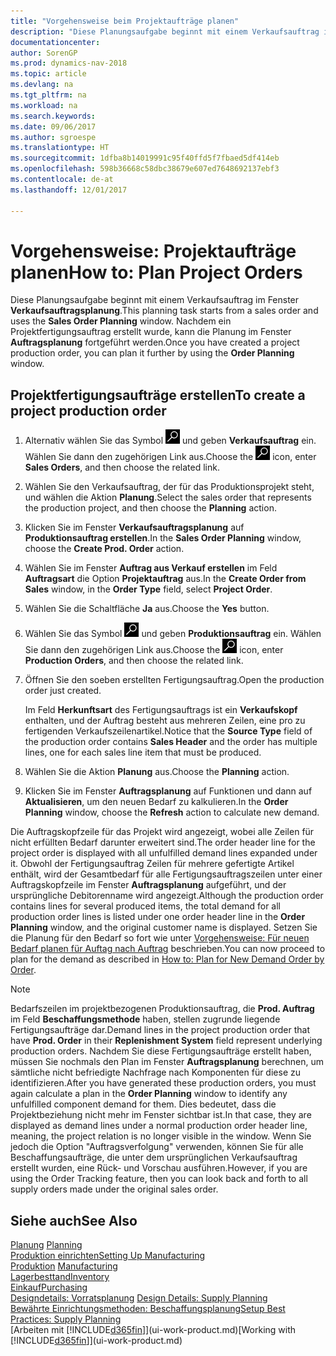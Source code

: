 ```yaml
---
title: "Vorgehensweise beim Projektaufträge planen"
description: "Diese Planungsaufgabe beginnt mit einem Verkaufsauftrag im Fenster  **Verkaufsauftragsplanung**. Nachdem ein Projektfertigungsauftrag erstellt wurde, kann die Planung im Fenster **Auftragsplanung** fortgeführt werden."
documentationcenter: 
author: SorenGP
ms.prod: dynamics-nav-2018
ms.topic: article
ms.devlang: na
ms.tgt_pltfrm: na
ms.workload: na
ms.search.keywords: 
ms.date: 09/06/2017
ms.author: sgroespe
ms.translationtype: HT
ms.sourcegitcommit: 1dfba8b14019991c95f40ffd5f7fbaed5df414eb
ms.openlocfilehash: 598b36668c58dbc38679e607ed7648692137ebf3
ms.contentlocale: de-at
ms.lasthandoff: 12/01/2017

---
```

# <a name="how-to-plan-project-orders"></a><span data-ttu-id="f2c57-104">Vorgehensweise: Projektaufträge planen</span><span class="sxs-lookup"><span data-stu-id="f2c57-104">How to: Plan Project Orders</span></span>
<span data-ttu-id="f2c57-105">Diese Planungsaufgabe beginnt mit einem Verkaufsauftrag im Fenster **Verkaufsauftragsplanung**.</span><span class="sxs-lookup"><span data-stu-id="f2c57-105">This planning task starts from a sales order and uses the **Sales Order Planning** window.</span></span> <span data-ttu-id="f2c57-106">Nachdem ein Projektfertigungsauftrag erstellt wurde, kann die Planung im Fenster **Auftragsplanung** fortgeführt werden.</span><span class="sxs-lookup"><span data-stu-id="f2c57-106">Once you have created a project production order, you can plan it further by using the **Order Planning** window.</span></span>  

## <a name="to-create-a-project-production-order"></a><span data-ttu-id="f2c57-107">Projektfertigungsaufträge erstellen</span><span class="sxs-lookup"><span data-stu-id="f2c57-107">To create a project production order</span></span>  

1.  <span data-ttu-id="f2c57-108">Alternativ wählen Sie das Symbol ![Nach Seite oder Bericht suchen](media/ui-search/search_small.png "Nach Seite oder Bericht suchen") und geben **Verkaufsauftrag** ein. Wählen Sie dann den zugehörigen Link aus.</span><span class="sxs-lookup"><span data-stu-id="f2c57-108">Choose the ![Search for Page or Report](media/ui-search/search_small.png "Search for Page or Report icon") icon, enter **Sales Orders**, and then choose the related link.</span></span>  
2.  <span data-ttu-id="f2c57-109">Wählen Sie den Verkaufsauftrag, der für das Produktionsprojekt steht, und wählen die Aktion **Planung**.</span><span class="sxs-lookup"><span data-stu-id="f2c57-109">Select the sales order that represents the production project, and then choose the **Planning** action.</span></span>  
4.  <span data-ttu-id="f2c57-110">Klicken Sie im Fenster  **Verkaufsauftragsplanung** auf  **Produktionsauftrag erstellen**.</span><span class="sxs-lookup"><span data-stu-id="f2c57-110">In the **Sales Order Planning** window, choose  the **Create Prod. Order** action.</span></span>  
5.  <span data-ttu-id="f2c57-111">Wählen Sie im Fenster **Auftrag aus Verkauf erstellen** im Feld **Auftragsart** die Option **Projektauftrag** aus.</span><span class="sxs-lookup"><span data-stu-id="f2c57-111">In the **Create Order from Sales** window, in the **Order Type** field, select **Project Order**.</span></span>  
6.  <span data-ttu-id="f2c57-112">Wählen Sie die Schaltfläche **Ja** aus.</span><span class="sxs-lookup"><span data-stu-id="f2c57-112">Choose the **Yes** button.</span></span>  
7.  <span data-ttu-id="f2c57-113">Wählen Sie das Symbol ![Nach Seite oder Bericht suchen](media/ui-search/search_small.png "Nach Seite oder Bericht suchen") und geben **Produktionsauftrag** ein. Wählen Sie dann den zugehörigen Link aus.</span><span class="sxs-lookup"><span data-stu-id="f2c57-113">Choose the ![Search for Page or Report](media/ui-search/search_small.png "Search for Page or Report icon") icon, enter **Production Orders**, and then choose the related link.</span></span>
8. <span data-ttu-id="f2c57-114">Öffnen Sie den soeben erstellten Fertigungsauftrag.</span><span class="sxs-lookup"><span data-stu-id="f2c57-114">Open the production order just created.</span></span>  

    <span data-ttu-id="f2c57-115">Im Feld **Herkunftsart** des Fertigungsauftrags ist ein **Verkaufskopf** enthalten, und der Auftrag besteht aus mehreren Zeilen, eine pro zu fertigenden Verkaufszeilenartikel.</span><span class="sxs-lookup"><span data-stu-id="f2c57-115">Notice that the **Source Type** field of the production order contains **Sales Header** and the order has multiple lines, one for each sales line item that must be produced.</span></span>  
9. <span data-ttu-id="f2c57-116">Wählen Sie die Aktion **Planung** aus.</span><span class="sxs-lookup"><span data-stu-id="f2c57-116">Choose the **Planning** action.</span></span>
10. <span data-ttu-id="f2c57-117">Klicken Sie im Fenster **Auftragsplanung** auf Funktionen und dann auf **Aktualisieren**, um den neuen Bedarf zu kalkulieren.</span><span class="sxs-lookup"><span data-stu-id="f2c57-117">In the **Order Planning** window, choose the **Refresh** action to calculate new demand.</span></span>  

<span data-ttu-id="f2c57-118">Die Auftragskopfzeile für das Projekt wird angezeigt, wobei alle Zeilen für nicht erfüllten Bedarf darunter erweitert sind.</span><span class="sxs-lookup"><span data-stu-id="f2c57-118">The order header line for the project order is displayed with all unfulfilled demand lines expanded under it.</span></span> <span data-ttu-id="f2c57-119">Obwohl der Fertigungsauftrag Zeilen für mehrere gefertigte Artikel enthält, wird der Gesamtbedarf für alle Fertigungsauftragszeilen unter einer Auftragskopfzeile im Fenster **Auftragsplanung** aufgeführt, und der ursprüngliche Debitorenname wird angezeigt.</span><span class="sxs-lookup"><span data-stu-id="f2c57-119">Although the production order contains lines for several produced items, the total demand for all production order lines is listed under one order header line in the **Order Planning** window, and the original customer name is displayed.</span></span> <span data-ttu-id="f2c57-120">Setzen Sie die Planung für den Bedarf so fort wie unter [Vorgehensweise: Für neuen Bedarf planen für Auftag nach Auftrag](production-how-to-plan-for-new-demand.md) beschrieben.</span><span class="sxs-lookup"><span data-stu-id="f2c57-120">You can now proceed to plan for the demand as described in [How to: Plan for New Demand Order by Order](production-how-to-plan-for-new-demand.md).</span></span>  

> [!NOTE]  
>  <span data-ttu-id="f2c57-121">Bedarfszeilen im projektbezogenen Produktionsauftrag, die **Prod. Auftrag** im Feld **Beschaffungsmethode** haben, stellen zugrunde liegende Fertigungsaufträge dar.</span><span class="sxs-lookup"><span data-stu-id="f2c57-121">Demand lines in the project production order that have **Prod. Order** in their **Replenishment System** field represent underlying production orders.</span></span> <span data-ttu-id="f2c57-122">Nachdem Sie diese Fertigungsaufträge erstellt haben, müssen Sie nochmals den Plan im Fenster **Auftragsplanung** berechnen, um sämtliche nicht befriedigte Nachfrage nach Komponenten für diese zu identifizieren.</span><span class="sxs-lookup"><span data-stu-id="f2c57-122">After you have generated these production orders, you must again calculate a plan in the **Order Planning** window to identify any unfulfilled component demand for them.</span></span> <span data-ttu-id="f2c57-123">Dies bedeutet, dass die Projektbeziehung nicht mehr im Fenster sichtbar ist.</span><span class="sxs-lookup"><span data-stu-id="f2c57-123">In that case, they are displayed as demand lines under a normal production order header line, meaning, the project relation is no longer visible in the window.</span></span> <span data-ttu-id="f2c57-124">Wenn Sie jedoch die Option "Auftragsverfolgung" verwenden, können Sie für alle Beschaffungsaufträge, die unter dem ursprünglichen Verkaufsauftrag erstellt wurden, eine Rück- und Vorschau ausführen.</span><span class="sxs-lookup"><span data-stu-id="f2c57-124">However, if you are using the Order Tracking feature, then you can look back and forth to all supply orders made under the original sales order.</span></span>  

## <a name="see-also"></a><span data-ttu-id="f2c57-125">Siehe auch</span><span class="sxs-lookup"><span data-stu-id="f2c57-125">See Also</span></span>
<span data-ttu-id="f2c57-126">[Planung](production-planning.md) </span><span class="sxs-lookup"><span data-stu-id="f2c57-126">[Planning](production-planning.md) </span></span>  
[<span data-ttu-id="f2c57-127">Produktion einrichten</span><span class="sxs-lookup"><span data-stu-id="f2c57-127">Setting Up Manufacturing</span></span>](production-configure-production-processes.md)  
<span data-ttu-id="f2c57-128">[Produktion](production-manage-manufacturing.md)  </span><span class="sxs-lookup"><span data-stu-id="f2c57-128">[Manufacturing](production-manage-manufacturing.md)  </span></span>  
[<span data-ttu-id="f2c57-129">Lagerbesttand</span><span class="sxs-lookup"><span data-stu-id="f2c57-129">Inventory</span></span>](inventory-manage-inventory.md)  
[<span data-ttu-id="f2c57-130">Einkauf</span><span class="sxs-lookup"><span data-stu-id="f2c57-130">Purchasing</span></span>](purchasing-manage-purchasing.md)  
<span data-ttu-id="f2c57-131">[Designdetails: Vorratsplanung](design-details-supply-planning.md) </span><span class="sxs-lookup"><span data-stu-id="f2c57-131">[Design Details: Supply Planning](design-details-supply-planning.md) </span></span>  
[<span data-ttu-id="f2c57-132">Bewährte Einrichtungsmethoden: Beschaffungsplanung</span><span class="sxs-lookup"><span data-stu-id="f2c57-132">Setup Best Practices: Supply Planning</span></span>](setup-best-practices-supply-planning.md)  
<span data-ttu-id="f2c57-133">[Arbeiten mit [!INCLUDE[d365fin](includes/d365fin_md.md)]](ui-work-product.md)</span><span class="sxs-lookup"><span data-stu-id="f2c57-133">[Working with [!INCLUDE[d365fin](includes/d365fin_md.md)]](ui-work-product.md)</span></span>

